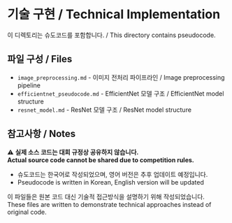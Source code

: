 # 기술 구현 / Technical Implementation

이 디렉토리는 슈도코드를 포함합니다. / This directory contains pseudocode.

## 파일 구성 / Files

- `image_preprocessing.md` - 이미지 전처리 파이프라인 / Image preprocessing pipeline
- `efficientnet_pseudocode.md` - EfficientNet 모델 구조 / EfficientNet model structure
- `resnet_model.md` - ResNet 모델 구조 / ResNet model structure

## 참고사항 / Notes

⚠️ **실제 소스 코드는 대회 규정상 공유하지 않습니다.**  
**Actual source code cannot be shared due to competition rules.**

- 슈도코드는 한국어로 작성되었으며, 영어 버전은 추후 업데이트 예정입니다.  
- Pseudocode is written in Korean, English version will be updated

이 파일들은 원본 코드 대신 기술적 접근방식을 설명하기 위해 작성되었습니다.  
These files are written to demonstrate technical approaches instead of original code.